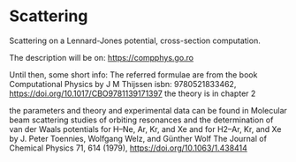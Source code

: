 # Scattering
Scattering on a Lennard-Jones potential, cross-section computation.


The description will be on: https://compphys.go.ro

Until then, some short info:
The referred formulae are from the book
Computational Physics by J M Thijssen
isbn: 9780521833462, https://doi.org/10.1017/CBO9781139171397
the theory is in chapter 2

the parameters and theory and experimental data can be found in
Molecular beam scattering studies of orbiting resonances and the determination of van der Waals potentials for H–Ne, Ar, Kr, and Xe and for H2–Ar, Kr, and Xe
by J. Peter Toennies, Wolfgang Welz, and Günther Wolf
The Journal of Chemical Physics 71, 614 (1979), https://doi.org/10.1063/1.438414

